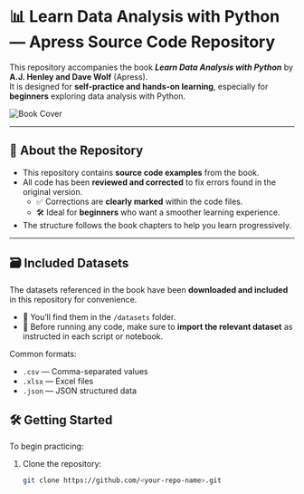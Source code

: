 # 📊 Learn Data Analysis with Python — Apress Source Code Repository

This repository accompanies the book **_Learn Data Analysis with Python_** by **A.J. Henley and Dave Wolf** (Apress).  
It is designed for **self-practice and hands-on learning**, especially for **beginners** exploring data analysis with Python.

![Book Cover](https://github.com/user-attachments/assets/a01f779f-3d93-467d-bbfe-6d8a352ebdb0)

---

## 📘 About the Repository

- This repository contains **source code examples** from the book.
- All code has been **reviewed and corrected** to fix errors found in the original version.
  - ✅ Corrections are **clearly marked** within the code files.
  - 🛠️ Ideal for **beginners** who want a smoother learning experience.
- The structure follows the book chapters to help you learn progressively.

---

## 🗃️ Included Datasets

The datasets referenced in the book have been **downloaded and included** in this repository for convenience.

- 📂 You’ll find them in the `/datasets` folder.
- 📌 Before running any code, make sure to **import the relevant dataset** as instructed in each script or notebook.

Common formats:
- `.csv` — Comma-separated values
- `.xlsx` — Excel files
- `.json` — JSON structured data


## 🛠️ Getting Started

To begin practicing:

1. Clone the repository:
   ```bash
   git clone https://github.com/<your-repo-name>.git
